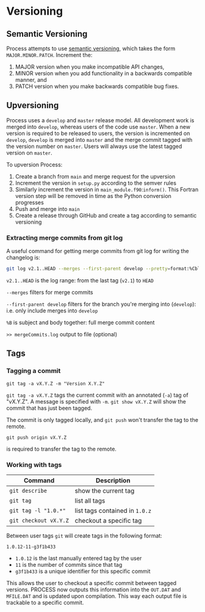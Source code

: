 # Versioning

## Semantic Versioning
Process attempts to use [semantic versioning](https://semver.org/), which takes the form `MAJOR.MINOR.PATCH`. Increment the:

1. MAJOR version when you make incompatible API changes,
2. MINOR version when you add functionality in a backwards compatible manner, and
3. PATCH version when you make backwards compatible bug fixes.

## Upversioning
Process uses a `develop` and `master` release model. All development work is merged into `develop`, whereas users of the code use `master`. When a new version is required to be released to users, the version is incremented on `develop`, `develop` is merged into `master` and the merge commit tagged with the version number on `master`. Users will always use the latest tagged version on `master`.

To upversion Process:

1. Create a branch from `main` and merge request for the upversion
2. Increment the version in `setup.py` according to the semver rules
3. Similarly increment the version in `main_module.f90`:`inform()`. This Fortran version step will be removed in time as the Python conversion progresses
4. Push and merge into `main`
5. Create a release through GitHub and create a tag according to semantic versioning

### Extracting merge commits from git log
A useful command for getting merge commits from git log for writing the changelog is:
```bash
git log v2.1..HEAD --merges --first-parent develop --pretty=format:%Cblue%B%n >> mergeCommits.log
```
`v2.1..HEAD` is the log range: from the last tag (`v2.1`) to `HEAD`

`--merges` filters for merge commits

`--first-parent develop` filters for the branch you're merging into (`develop`): i.e. only include merges into `develop`

`%B` is subject and body together: full merge commit content

`>> mergeCommits.log` output to file (optional)

## Tags
### Tagging a commit
```
git tag -a vX.Y.Z -m "Version X.Y.Z"
```
`git tag -a vX.Y.Z` tags the current commit with an annotated (`-a`) tag of "vX.Y.Z". A message is specified with `-m`. `git show vX.Y.Z` will show the commit that has just been tagged.

The commit is only tagged locally, and `git push` won't transfer the tag to the remote.
```
git push origin vX.Y.Z
```
is required to transfer the tag to the remote.

### Working with tags
| Command               | Description                    |
| --------------------- | ------------------------------ |
| `git describe`        | show the current tag           |
| `git tag`             | list all tags                  |
| `git tag -l "1.0.*"`  | list tags contained in `1.0.z` |
| `git checkout vX.Y.Z` | checkout a specific tag        |

Between user tags `git` will create tags in the following format:
```
1.0.12-11-g3f1b433
```

- `1.0.12` is the last manually entered tag by the user
- `11` is the number of commits since that tag
- `g3f1b433` is a unique identifier for this specific commit

This allows the user to checkout a specific commit between tagged versions. PROCESS now outputs this information into the `OUT.DAT` and `MFILE.DAT` and is 
updated upon compilation. This way each output file is trackable to a specific commit.
